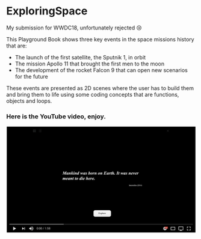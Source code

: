 # ExploringSpace
My submission for WWDC18, unfortunately rejected 😢

This Playground Book shows three key events in the space missions history that are:
- The launch of the first satellite, the Sputnik 1, in orbit
- The mission Apollo 11 that brought the first men to the moon
- The development of the rocket Falcon 9 that can open new scenarios for the future

These events are presented as 2D scenes where the user has to build them and bring them to life using some coding concepts that are functions, objects and loops.

### Here is the YouTube video, enjoy.

[![Exploring Space Video](/YoutubeThumbnail.png)](https://youtu.be/tm-674IjvTc "Exploring Space Video")